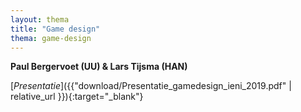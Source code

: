 ```yaml
---
layout: thema
title: "Game design"
thema: game-design
---
```


**Paul Bergervoet (UU) & Lars Tijsma (HAN)**

[*Presentatie*]({{"download/Presentatie_gamedesign_ieni_2019.pdf" | relative_url }}){:target="_blank"}
